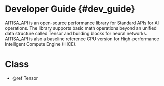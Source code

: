 Developer Guide {#dev_guide}
============================

AITISA_API is an open-source performance library for Standard APIs for AI operations. The library supports basic math operations beyond an unified data structure called Tensor and building blocks for neural networks. AITISA_API is also a baseline reference CPU version for High-performance Intelligent Compute Engine (HICE).

# Class

- @ref Tensor

